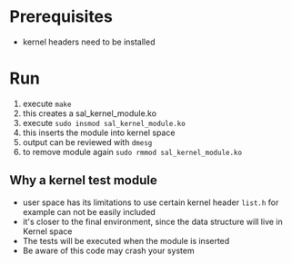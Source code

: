 # Prerequisites
- kernel headers need to be installed
# Run
1. execute `make`
2. this creates a sal_kernel_module.ko
3. execute `sudo insmod sal_kernel_module.ko`
4. this inserts the module into kernel space
5. output can be reviewed with `dmesg`
6. to remove module again `sudo rmmod sal_kernel_module.ko`

## Why a kernel test module

- user space has its limitations to use certain kernel header `list.h` for example can not be easily included
- it's closer to the final environment, since the data structure will live in Kernel space
- The tests will be executed when the module is inserted
- Be aware of this code may crash your system 